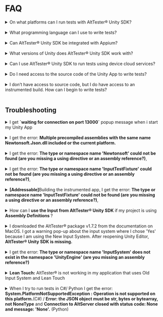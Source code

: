 # FAQ

<details>
<summary> On what platforms can I run tests with AltTester® Unity SDK? </summary>
<br>
PC, Mac, Android, iOS and Unity Editor; support for WebGL and Consoles is work in progress.
</details>
<br>

<details>
<summary> What programming language can I use to write tests?</summary>
<br>
 C#, Python, Java or Robot Framework.
</details>
<br>

<details>
<summary> Can AltTester® Unity SDK be integrated with Appium?</summary>
<br>
Yes, AltTester® Unity SDK can be used alongside Appium. Appium allows you to access the native objects and AltTester® Unity SDK can be used to access the Unity objects.  For more info regarding how to run tests together with appium check <em><a href="alttester-with-appium.html">Running tests together with Appium</a></em>.
</details>
<br>

<details>
<summary> What versions of Unity does AltTester® Unity SDK work with? </summary>
<br>
AltTester® Unity SDK works with Unity 2020.3.0 or higher. If you encounter any issues we'd like to hear about them. You can <a href="contributing.html#did-you-find-a-bug">raise an issue</a> or join our community on <a href="https://discord.gg/Ag9RSuS">Discord</a>.
</details>
<br>

<details>
<summary>Can I use AltTester® Unity SDK to run tests using device cloud services? </summary>
<br>
It works with some of the cloud services. We tried it with Bitbar, AWS Device Farm, BrowserStack and SauceLabs.
These give you access to a virtual machine or a Docker container that has a cloud device attached, where you upload your tests, configure your environment and run your tests. Some of these cloud services allow running Appium automated tests by giving you access to an Appium server running in the cloud that has access to all their mobile devices. More info about this here:<em><a href=" alttester-with-cloud.html"> Running tests using device cloud services.</a></em>
</details>
<br>

<details>
<summary> Do I need access to the source code of the Unity App to write tests?</summary>
<br>
In order to run tests using AltTester® Unity SDK you require an <a href="get-started.html#instrument-your-app-with-alttester-unity-sdk">instrumented build</a> of the Unity App. To create an instrumented build of the Unity App you need to <a href="get-started.html#import-alttester-package-in-unity-editor">import</a> the AltTester® package in Unity Editor.
</details>
<br>

<details>
<summary> I don’t have access to source code, but I do have access to an instrumented build. How can I begin to write tests?</summary>
<br>

```eval_rst
We’ve published AltTester® Desktop, which allows you to inspect the app objects outside the unity editor without access to the source code. More information about AltTester® Desktop can be found in :altTesterdesktopdocumentation:`this documentation <home.html>`.
```
</details>
<br>

## Troubleshooting

<details>
<summary> I get <strong>`waiting for connection on port 13000`</strong> popup message when i start my Unity App </summary>
<br>
The popup message shows up when you start your instrumented Unity App. It tells you that the AltTester® Unity SDK is ready and you can start running your tests.
</details>
<br>

<details>
<summary>I get the error: <strong>Multiple precompiled assemblies with the same name Newtonsoft.Json.dll included or the current platform.</strong> </summary>
<br>
You get this error due to multiple imports of Newtonsoft.Json.dll library. You can remove the Newtonsoft.Json version from AltTester® Unity SDK by deleting the <em>Newtonsonft</em> folder <em>Assets/AltTester/3rdParty/Newtonsonft</em>.
</details>
<br>

<details>
<summary> I get the error: <strong>The type or namespace name 'Newtonsoft' could not be found (are you missing a using directive or an assembly reference?)</strong>,  </summary>
<br>
You get this error because you don't have a reference to Newtonsoft.Json package.
<br>
Add `"com.unity.nuget.newtonsoft-json": "3.1.0"` to your project `manifest.json`, inside `dependencies`.

```
{
    "dependencies": {
        "com.unity.nuget.newtonsoft-json": "3.1.0"
    }
}
```

</details>
<br>

<details>
<summary> I get the error: <strong>The type or namespace name 'InputTestFixture' could not be found (are you missing a using directive or an assembly reference?)</strong>, </summary>
<br>
You get this error because you don't have `com.unity.inputsystem` added as a testables dependency.
<br>
Add `"com.unity.inputsystem"` to your `manifest.json`, inside `testables.`

```
{
    "testables": [
        "com.unity.inputsystem"
  ]
}
```

</details>
<br>

<details>
<summary><strong>[Addressable]</strong>Building the instrumented app, I get the error: <strong>The type or namespace name 'InputTestFixture' could not be found (are you missing a using directive or an assembly reference?)</strong>, </summary>
<br>
If you have Addressables package included in your project, set the Addressables settings to not build addressable when building the instrumented app. This can be done in <strong>Windows->Asset Management->Addressables->Settings</strong> and you will have an option <strong>Build Addressables on Player Build</strong>. Select <strong>Do not build Addressables content on Player build</strong>
<br><br>
When building Addressable from Asset Management make sure that the option for <strong>Keep ALTTESTER symbol defined</strong> is not checked.
<br><br>
Make sure you built your latest addressable before instrumenting your app with AltTester
</details>
<br>

<details>
<summary>How can I <strong>use the Input from AltTester® Unity SDK</strong> if my project is using <strong>Assembly Definitions </strong>?</summary>
<br>
To use the Input from AltTester® Unity SDK you have to reference <strong>AltTesterUnitySDK.asmdef</strong> in your .asmdef. In case you are using multiple assembly definitions you will have to reference our .asmdef in all of your .asmdef files which contain a reference to any kind of input (Unity's input or your custom built input).
</details>
<br>

<details>
<summary> I downloaded the AltTester® package v1.7.2 from the documentation on MacOS. I got a warning pop-up about the input system where I chose 'Yes' because I am using the New Input System. After reopening Unity Editor, <strong>AltTester® Unity SDK is missing.</strong></summary>
<br>

After reopening Unity Editor, add again the AltTester® package in your project.
<br>

</details>
<br>

<details>
<summary>I get the error: <strong>The type or namespace name 'InputSystem' does not exist in the namespace 'UnityEngine' (are you missing an assembly reference?)</strong></summary>
<br>

You get this error because you don't have the Input System (New) package. If you only want to use the Input Manager (Old) in your project, follow this steps:
<br>

-   <strong>delete</strong>:
    -   `Assets\AltTester\AltServer\NewInputSystem.cs`
    -   `Assets\AltTester\AltServer\AltKeyMapping.cs`
-   <strong>comment</strong> in `Assets\AltTester\AltServer\AltPrefabDrag.cs` the entire `#else` statement

    ```
    #if ENABLE_LEGACY_INPUT_MANAGER
                eventData.pointerDrag.transform.position = Input.mousePosition;
    // #else
            // eventData.pointerDrag.gameObject.transform.position = UnityEngine.InputSystem.Mouse.current.position.ReadValue();
    #endif
    ```

-   <strong>comment</strong> in `Assets\AltTester\AltServer\Input.cs`:

    -   all imports for using `UnityEngine.InputSystem.UI`

        ```
        #if ALTTESTER && ENABLE_LEGACY_INPUT_MANAGER

        using System;
        using System.Collections;
        using System.Collections.Generic;
        using System.Linq;
        using AltTester.AltTesterUnitySDK.Driver;
        using AltTester.AltTesterUnitySDK;
        using AltTester.AltTesterUnitySDK.InputModule;
        using UnityEngine;
        using UnityEngine.EventSystems;
        // using UnityEngine.InputSystem.UI;
        using UnityEngine.Scripting;
        ```

    -   all `if` lines that contain `InputSystemUIInputModule` and the curly brackets inside these `if` statements making sure to leave the code inside the brackets uncommented
        ```
        // if (EventSystem.current.currentInputModule != null && EventSystem.current.currentInputModule.GetType().Name != typeof(InputSystemUIInputModule).Name)
                // {
                    if (eventSystemTarget != previousEventSystemTarget)
                    {
                        if (previousEventSystemTarget != null) UnityEngine.EventSystems.ExecuteEvents.ExecuteHierarchy(previousEventSystemTarget, pointerEventData, UnityEngine.EventSystems.ExecuteEvents.pointerExitHandler);
                        if (eventSystemTarget != null && previousMousePosition != mousePosition) UnityEngine.EventSystems.ExecuteEvents.ExecuteHierarchy(eventSystemTarget, pointerEventData, UnityEngine.EventSystems.ExecuteEvents.pointerEnterHandler);
                        previousEventSystemTarget = eventSystemTarget;
                    }
                // }
        ```

-   <strong>comment</strong> in `Assets\AltTester\AltServer\AltMockUpPointerInputModule.cs` the same as the above

</details>
<br>

<details>
<summary> <strong>Lean Touch:</strong> AltTester® is not working in my application that uses Old Input System and Lean Touch </strong></summary>
<br>
There are two steps to make AltTester work with Lean Touch:

1. Add `AltTesterUnitySDK` as an assembly definition reference in `CW.Common` asmdef that can be found usually at `Plugin->CW->Shared->Common`. 
2. In the `CwInput.cs` file replace every occurrence of `UnityEngine.Input.` with `Input.`

</details>
<br>

<details>
<summary>When I try to run tests in C#/ Python I get the error: <strong>System.PlatformNotSupportedException : Operation is not supported on this platform.</strong>(C#) / <strong>Error: the JSON object must be str, bytes or bytearray, not NoneType</strong> and <strong>Connection to AltServer closed with status code: None and message: 'None'.</strong> (Python)</summary>
<br>

You get this error because you are using an older binding. (Eg: You use the AltTester Unity SDK v 2.1.x and a binding with v 2.0.3). You should update it to the latest version.
</details>
<br>

